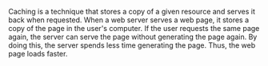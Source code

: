 Caching is a technique that stores a copy of a given resource and serves it back when requested. When a web server serves a web page, it stores a copy of the page in the user's computer. If the user requests the same page again, the server can serve the page without generating the page again. By doing this, the server spends less time generating the page. Thus, the web page loads faster.
